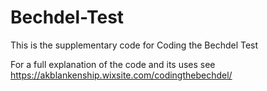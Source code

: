 # Bechdel-Test
This is the supplementary code for Coding the Bechdel Test

For a full explanation of the code and its uses see https://akblankenship.wixsite.com/codingthebechdel/
